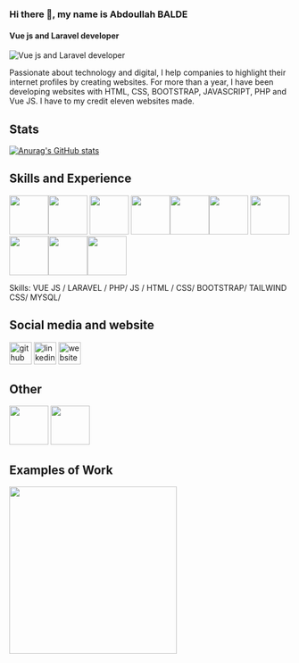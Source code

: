 ### Hi there 👋, my name is Abdoullah BALDE
#### Vue js and Laravel developer
![Vue js and Laravel developer](https://github.com/Baldeabdoullah/Baldeabdoullah/blob/main/artificial-intelligence-g9823ed4c8_1280.jpg)

Passionate about technology and digital, I help companies to highlight their internet profiles by creating
websites. For more than a year, I have been developing websites with HTML, CSS, BOOTSTRAP,
JAVASCRIPT, PHP and Vue JS. I have to my credit eleven websites made.

## Stats

[![Anurag's GitHub stats](https://github-readme-stats.vercel.app/api?username=Baldeabdoullah&show_icons=true&theme=radical)](https://github.com/anuraghazra/github-readme-stats)


## Skills and Experience

<img src="https://cdn.jsdelivr.net/gh/devicons/devicon/icons/html5/html5-original.svg" width="70" /><img src="https://cdn.jsdelivr.net/gh/devicons/devicon/icons/css3/css3-original.svg" width="70" /> <img src="https://cdn.jsdelivr.net/gh/devicons/devicon/icons/javascript/javascript-original.svg" width="70" /> <img src="https://cdn.jsdelivr.net/gh/devicons/devicon/icons/bootstrap/bootstrap-original.svg" width="70" /><img src="https://cdn.jsdelivr.net/gh/devicons/devicon/icons/tailwindcss/tailwindcss-plain.svg" width="70" /><img src="https://cdn.jsdelivr.net/gh/devicons/devicon/icons/vuejs/vuejs-original.svg" width="70" /> <img src="https://cdn.jsdelivr.net/gh/devicons/devicon/icons/vuetify/vuetify-original.svg" width="70" /><img 
src="https://cdn.jsdelivr.net/gh/devicons/devicon/icons/php/php-original.svg" width="70" /><img
 src="https://cdn.jsdelivr.net/gh/devicons/devicon/icons/mysql/mysql-original.svg" width="70" /><img src="https://cdn.jsdelivr.net/gh/devicons/devicon/icons/laravel/laravel-plain.svg" width="70" />
          
          
Skills: VUE JS / LARAVEL / PHP/ JS / HTML / CSS/ BOOTSTRAP/ TAILWIND CSS/ MYSQL/ 

## Social media and website

[<img src='https://cdn.jsdelivr.net/npm/simple-icons@3.0.1/icons/github.svg' alt='github' height='40'>](https://github.com/Baldeabdoullah)  [<img src='https://cdn.jsdelivr.net/npm/simple-icons@3.0.1/icons/linkedin.svg' alt='linkedin' height='40'>](https://www.linkedin.com/in/abdoullah-balde-1ab8b2234/)  [<img src='https://cdn.jsdelivr.net/npm/simple-icons@3.0.1/icons/icloud.svg' alt='website' height='40'>](https://abdoullahbalde.com/)  

## Other

<img src="https://cdn.jsdelivr.net/gh/devicons/devicon/icons/vscode/vscode-original.svg" width="70" /> <img 
  src="https://cdn.jsdelivr.net/gh/devicons/devicon/icons/git/git-original.svg" width="70" />
          
          

## Examples of Work

<img src="https://github.com/Baldeabdoullah/Baldeabdoullah/blob/main/baguette.png" width="300" />




